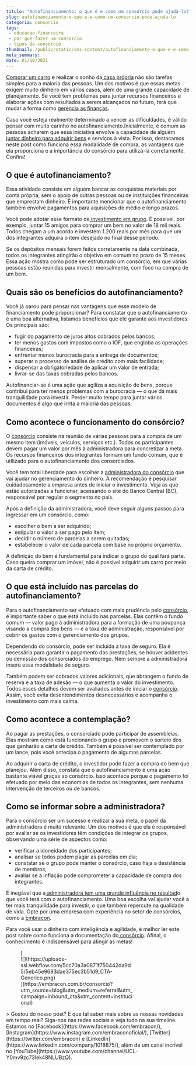```yaml
---
titulo: "Autofinanciamento: o que é e como um consórcio pode ajudá-lo?"
slug: autofinanciamento-o-que-e-e-como-um-consorcio-pode-ajuda-lo
categoria: consorcio
tags:
 - educacao-financeira
 - por-que-fazer-um-consorcio
 - tipos-de-consorcio
thumbnail: /public/static/cms-content/autofinanciamento-o-que-e-e-como-um-consorcio-pode-ajuda-lo.jpg
meta_summary: 
date: 01/10/2021
---
```

[Comprar um carro](https://www.embracon.com.br/blog/4-motivos-para-voce-comprar-um-carro-novo) e realizar o sonho da[ casa própria](https://www.embracon.com.br/blog/como-conquistar-a-estabilidade-da-casa-propria) não são tarefas simples para a maioria das pessoas. Um dos motivos é que essas metas exigem muito dinheiro em vários casos, além de uma grande capacidade de planejamento. Se você tem problemas para juntar recursos financeiros e elaborar ações com resultados a serem alcançados no futuro, terá que mudar a forma como [gerencia as finanças](https://www.embracon.com.br/blog/como-organizar-as-financas-do-casal).

Caso você esteja realmente determinado a vencer as dificuldades, é válido pensar com muito carinho no autofinanciamento.Inicialmente, é comum as pessoas acharem que essa iniciativa envolve a capacidade de alguém[ juntar dinheiro para adquirir bens](https://www.embracon.com.br/blog/planejamento-financeiro-um-guia-para-as-financas-nao-sairem-de-controle) e serviços à vista. Por isso, destacamos neste post como funciona essa modalidade de compra, as vantagens que ela proporciona e a importância do consórcio para utilizá-la corretamente. Confira!

O que é autofinanciamento?
--------------------------

Essa atividade consiste em alguém bancar as conquistas materiais por conta própria, sem o apoio de outras pessoas ou de instituições financeiras que emprestam dinheiro. É importante mencionar que o autofinanciamento também envolve pagamentos para aquisições de médio e longo prazos.

Você pode adotar esse formato de[ investimento em grupo](https://www.embracon.com.br/blog/8-motivos-que-comprovam-que-consorcio-e-investimento). É possível, por exemplo, juntar 15 amigos para comprar um bem no valor de 18 mil reais. Todos chegam a um acordo e investem 1.200 reais por mês para que um dos integrantes adquira o item desejado no final desse período.

Se os depósitos mensais forem feitos corretamente na data combinada, todos os integrantes atingirão o objetivo em comum no prazo de 15 meses. Essa ação mostra como pode ser estruturado um consórcio, em que várias pessoas estão reunidas para investir mensalmente, com foco na compra de um bem.

Quais são os benefícios do autofinanciamento?
---------------------------------------------

Você já parou para pensar nas vantagens que esse modelo de financiamento pode proporcionar? Para constatar que o autofinanciamento é uma boa alternativa, listamos benefícios que ele garante aos investidores. Os principais são:

- fugir do pagamento de juros altos cobrados pelos bancos;
- ter menos gastos com impostos como o IOF, que engloba as operações financeiras;
- enfrentar menos burocracia para a entrega de documentos;
- superar o processo de análise de crédito com mais facilidade;
- dispensar a obrigatoriedade de aplicar um valor de entrada;
- livrar-se das taxas cobradas pelos bancos.

Autofinanciar-se é uma ação que agiliza a aquisição de bens, porque contribui para ter menos problemas com a burocracia — o que dá mais tranquilidade para investir. Perder muito tempo para juntar vários documentos é algo que irrita a maioria das pessoas.

Como acontece o funcionamento do consórcio?
-------------------------------------------

O [consórcio](https://www.embracon.com.br/conhecaoconsorcio/o-que-e-consorcio) consiste na reunião de várias pessoas para a compra de um mesmo item (imóveis, veículos, serviços etc.). Todos os participantes devem pagar um valor por mês à administradora para concretizar a meta. Os recursos financeiros dos integrantes formam um fundo comum, que é utilizado para o autofinanciamento dos consorciados.

Você tem total liberdade para escolher a [administradora do consórcio](https://www.embracon.com.br/blog/afinal-o-que-uma-administradora-de-consorcio-faz) que vai ajudar no gerenciamento do dinheiro. A recomendação é pesquisar cuidadosamente a empresa antes de iniciar o investimento. Veja as que estão autorizadas a funcionar, acessando o site do Banco Central (BC), responsável por regular o segmento no país.

Após a definição da administradora, você deve seguir alguns passos para ingressar em um consórcio, como:

- escolher o bem a ser adquirido;
- estipular o valor a ser pago pelo item;
- decidir o número de parcelas a serem quitadas;
- estabelecer o valor de cada parcela com base no próprio orçamento.

A definição do bem é fundamental para indicar o grupo do qual fará parte. Caso queira comprar um imóvel, não é possível adquirir um carro por meio da carta de crédito.

O que está incluído nas parcelas do autofinanciamento?
------------------------------------------------------

Para o autofinanciamento ser efetuado com mais prudência pelo [consórcio](https://www.embracon.com.br/blog/financiamento-ou-consorcio-o-que-e-melhor-na-compra-de-um-imovel), é importante saber o que está incluído nas parcelas. Elas contêm o fundo comum — valor pago à administradora para a formação de uma poupança visando a compra dos bens — e a taxa de administração, responsável por cobrir os gastos com o gerenciamento dos grupos.

Dependendo do consórcio, pode ser incluída a taxa de seguro. Ela é necessária para garantir o pagamento das prestações, se houver acidentes ou demissão dos consorciados do emprego. Nem sempre a administradora insere essa modalidade de seguro.

Também podem ser cobrados valores adicionais, que abrangem o fundo de reserva e a taxa de adesão — o que aumenta o valor do investimento. Todos esses detalhes devem ser avaliados antes de iniciar o [consórcio](https://www.embracon.com.br/conhecaoconsorcio/o-que-e-consorcio). Assim, você evita desentendimentos desnecessários e acompanha o investimento com mais calma.

Como acontece a contemplação?
-----------------------------

Ao pagar as prestações, o consorciado pode participar de assembleias. Elas mostram como está funcionando o grupo e promovem o sorteio dos que ganharão a carta de crédito. Também é possível ser contemplado por um lance, pois você antecipa o pagamento de algumas parcelas.

Ao adquirir a carta de crédito, o investidor pode fazer a compra do bem que planejou. Além disso, constata que o autofinanciamento é uma ação bastante viável graças ao consórcio. Isso acontece porque o pagamento foi efetuado por meio das economias de todos os integrantes, sem nenhuma intervenção de terceiros ou de bancos.

Como se informar sobre a administradora?
----------------------------------------

Para o consórcio ser um sucesso e realizar a sua meta, o papel da administradora é muito relevante. Um dos motivos é que ela é responsável por avaliar se os investidores têm condições de integrar os grupos, observando uma série de aspectos como:

- verificar a idoneidade dos participantes;
- analisar se todos podem pagar as parcelas em dia;
- constatar se o grupo pode manter o consórcio, caso haja a desistência de membros;
- avaliar se a inflação pode comprometer a capacidade de compra dos integrantes.

É inegável que a[ administradora tem uma grande influência no resultad](https://www.embracon.com.br/blog/afinal-o-que-uma-administradora-de-consorcio-faz)o que você terá com o autofinanciamento. Uma boa escolha vai ajudar você a ter mais tranquilidade para investir, o que também repercute na qualidade de vida. Opte por uma empresa com experiência no setor de consórcios, como a [Embracon](https://www.embracon.com.br/).

Para você usar o dinheiro com inteligência e agilidade, é melhor ler este post sobre como funciona a documentação do[ consórcio](https://www.embracon.com.br/conhecaoconsorcio/o-que-e-consorcio). Afinal, o conhecimento é indispensável para atingir as metas!

<figure class="w-richtext-figure-type-image w-richtext-align-center" style="max-width:310px">[<div>![](https://uploads-ssl.webflow.com/5cc70a3a0871f750442da9d5/5eb45e9683dae375ec3b51d9_CTA-Generico.png)</div>](https://embracon.com.br/consorcio?utm_source=blog&utm_medium=referral&utm_campaign=inbound_cta&utm_content=institucional)</figure>> Gostou do nosso post? E que tal saber mais sobre as nossas novidades em tempo real? Siga-nos nas redes sociais e veja tudo na sua timeline. Estamos no [Facebook](https://www.facebook.com/embracon/), [Instagram](https://www.instagram.com/embraconoficial/), [Twitter](https://twitter.com/embracon) e [LinkedIn](https://www.linkedin.com/company/1018875/), além de um canal incrível no [YouTube](https://www.youtube.com/channel/UCL-Y0mv9zc73Iek48NLUBzQ).

‍
